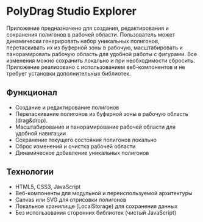# PolyDrag Studio Explorer

Приложение предназначено для создания, редактирования и сохранения полигонов в рабочей области. Пользователь может динамически генерировать набор уникальных полигонов, перетаскивать их из буферной зоны в рабочую, масштабировать и панорамировать рабочую область для удобной работы с фигурами. Все изменения можно сохранить локально и при необходимости сбросить. Приложение реализовано с использованием веб-компонентов и не требует установки дополнительных библиотек.

## Функционал

- Создание и редактирование полигонов
- Перетаскивание полигонов из буферной зоны в рабочую область (drag&drop).
- Масштабирование и панорамирование рабочей области для удобной навигации
- Сохранение текущего состояния полигонов локально
- Сброс изменений и очистка рабочей области
- Динамическое добавление уникальных полигонов

## Технологии

- HTML5, CSS3, JavaScript
- Веб-компоненты для модульной и переиспользуемой архитектуры
- Canvas или SVG для отрисовки полигонов
- Локальное хранилище (LocalStorage) для сохранения данных
- Без использования сторонних библиотек (чистый JavaScript)
